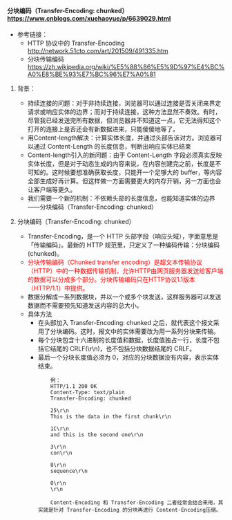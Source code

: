 #### 分块编码（Transfer-Encoding: chunked）https://www.cnblogs.com/xuehaoyue/p/6639029.html
- 参考链接：
    - HTTP 协议中的 Transfer-Encoding  http://network.51cto.com/art/201509/491335.htm
    - 分块传输编码 https://zh.wikipedia.org/wiki/%E5%88%86%E5%9D%97%E4%BC%A0%E8%BE%93%E7%BC%96%E7%A0%81

1. 背景：

    - 持续连接的问题：对于非持续连接，浏览器可以通过连接是否关闭来界定请求或响应实体的边界；而对于持续连接，这种方法显然不奏效。有时，尽管我已经发送完所有数据，但浏览器并不知道这一点，它无法得知这个打开的连接上是否还会有新数据进来，只能傻傻地等了。
    - 用Content-length解决：计算实体长度，并通过头部告诉对方。浏览器可以通过 Content-Length 的长度信息，判断出响应实体已结束
    - Content-length引入的新问题：由于 Content-Length 字段必须真实反映实体长度，但是对于动态生成的内容来说，在内容创建完之前，长度是不可知的。这时候要想准确获取长度，只能开一个足够大的 buffer，等内容全部生成好再计算。但这样做一方面需要更大的内存开销，另一方面也会让客户端等更久。
    - 我们需要一个新的机制：不依赖头部的长度信息，也能知道实体的边界——分块编码（Transfer-Encoding: chunked）


2. 分块编码（Transfer-Encoding: chunked）

    - Transfer-Encoding，是一个 HTTP 头部字段（响应头域），字面意思是「传输编码」。最新的 HTTP 规范里，只定义了一种编码传输：分块编码(chunked)。
    - <font color=red>分块传输编码（Chunked transfer encoding）是超文本传输协议（HTTP）中的一种数据传输机制，允许HTTP由网页服务器发送给客户端的数据可以分成多个部分。分块传输编码只在HTTP协议1.1版本（HTTP/1.1）中提供。</font>
    - 数据分解成一系列数据块，并以一个或多个块发送，这样服务器可以发送数据而不需要预先知道发送内容的总大小。
    - 具体方法
        - 在头部加入 Transfer-Encoding: chunked 之后，就代表这个报文采用了分块编码。这时，报文中的实体需要改为用一系列分块来传输。
        - 每个分块包含十六进制的长度值和数据，长度值独占一行，长度不包括它结尾的 CRLF(\r\n)，也不包括分块数据结尾的 CRLF。
        - 最后一个分块长度值必须为 0，对应的分块数据没有内容，表示实体结束。
            ```
                例：
                HTTP/1.1 200 OK
                Content-Type: text/plain
                Transfer-Encoding: chunked

                25\r\n
                This is the data in the first chunk\r\n

                1C\r\n
                and this is the second one\r\n

                3\r\n
                con\r\n

                8\r\n
                sequence\r\n

                0\r\n
                \r\n

                Content-Encoding 和 Transfer-Encoding 二者经常会结合来用，其实就是针对 Transfer-Encoding 的分块再进行 Content-Encoding压缩。
            ```